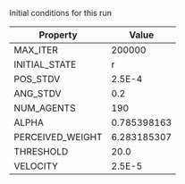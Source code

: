 Initial conditions for this run

| Property     | Value     |
|--------------|-----------|
|MAX_ITER|200000|
|INITIAL_STATE|r|
|POS_STDV|2.5E-4|
|ANG_STDV|0.2|
|NUM_AGENTS|190|
|ALPHA| 0.785398163|
|PERCEIVED_WEIGHT|6.283185307|
|THRESHOLD|20.0|
|VELOCITY|2.5E-5|